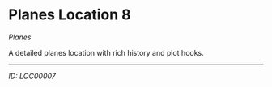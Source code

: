 # Planes Location 8

*Planes*

A detailed planes location with rich history and plot hooks.

---
*ID: LOC00007*
